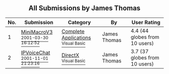 ﻿<div align="center">

## All Submissions by James Thomas

</div>

No.  | Submission | Category | By   | User Rating
---- | ---------- | -------- | ---- | -----------
1 | [MiniMacroV3<br /><sup>2001-03-30 16:12:52</sup>](https://github.com/Planet-Source-Code/james-thomas-minimacrov3__1-22087) | [Complete Applications<br /><sup>Visual Basic</sup>](../ByCategory/complete-applications__1-27.md) | James Thomas | 4.4 (44 globes from 10 users)
2 | [IPVoiceChat<br /><sup>2001-11-01 21:23:16</sup>](https://github.com/Planet-Source-Code/james-thomas-ipvoicechat__1-28590) | [DirectX<br /><sup>Visual Basic</sup>](../ByCategory/directx__1-44.md) | James Thomas | 3.7 (37 globes from 10 users)
